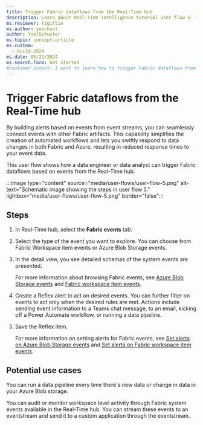 ```yaml
---
title: Trigger Fabric dataflows from the Real-Time hub
description: Learn about Real-Time Intelligence tutorial user flow 5- Trigger Fabric dataflows from the Real-Time hub in Microsoft Fabric.
ms.reviewer: tzgitlin
ms.author: yaschust
author: YaelSchuster
ms.topic: concept-article
ms.custom:
  - build-2024
ms.date: 05/21/2024
ms.search.form: Get started
#customer intent: I want to learn how to trigger Fabric dataflows from the Real-Time hub.
---
```


# Trigger Fabric dataflows from the Real-Time hub

By building alerts based on events from event streams, you can seamlessly connect events with other Fabric artifacts. This capability simplifies the creation of automated workflows and lets you swiftly respond to data changes in both Fabric and Azure, resulting in reduced response times to your event data.

This user flow shows how a data engineer or data analyst can trigger Fabric dataflows based on events from the Real-Time hub.

:::image type="content" source="media/user-flows/user-flow-5.png" alt-text="Schematic image showing the steps in user flow 5." lightbox="media/user-flows/user-flow-5.png" border="false":::

## Steps

1. In Real-Time hub, select the **Fabric events** tab.
1. Select the type of the event you want to explore. You can choose from Fabric Workspace item events or Azure Blob Storage events.
1. In the detail view, you see detailed schemas of the system events are presented.

    For more information about browsing Fabric events, see [Azure Blob Storage events](get-azure-blob-storage-events.md) and [Fabric workspace item events](create-streams-fabric-workspace-item-events.md).
1. Create a Reflex alert to act on desired events. You can further filter on events to act only when the desired rules are met. Actions include sending event information to a Teams chat message, to an email, kicking off a Power Automate workflow, or running a data pipeline.
1. Save the Reflex item.

    For more information on setting alerts for Fabric events, see [Set alerts on Azure Blob Storage events](set-alerts-azure-blob-storage-events.md) and [Set alerts on Fabric workspace item events](set-alerts-fabric-workspace-item-events.md).

## Potential use cases

You can run a data pipeline every time there's new data or change in data in your Azure Blob storage.

You can audit or monitor workspace level activity through Fabric system events available in the Real-Time hub. You can stream these events to an eventstream and send it to a custom application through the eventstream.


